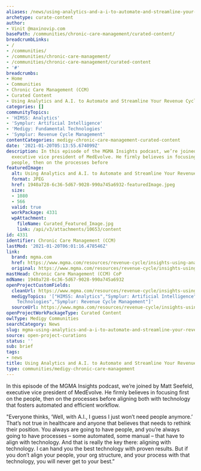 ```yaml
---
aliases: /news/using-analytics-and-a-i-to-automate-and-streamline-your-revenue-cycle
archetype: curate-content
author:
- Vinit @maxinovip.com
basePath: /communities/chronic-care-management/curated-content/
breadcrumbLinks:
- /
- /communities/
- /communities/chronic-care-management/
- /communities/chronic-care-management/curated-content
- '#'
breadcrumbs:
- Home
- Communities
- Chronic Care Management (CCM)
- Curated Content
- Using Analytics and A.I. to Automate and Streamline Your Revenue Cycle
categories: []
communityTopics:
- 'HIMSS: Analytics'
- 'Symplur: Artificial Intelligence'
- 'Medigy: Fundamental Technologies'
- 'Symplur: Revenue Cycle Management'
contentCategories: medigy-chronic-care-management-curated-content
date: '2021-01-20T05:13:55.674099Z'
description: In this episode of the MGMA Insights podcast, we’re joined by Matt Seefeld,
  executive vice president of MedEvolve. He firmly believes in focusing first on the
  people, then on the processes before
featuredImage:
  alt: Using Analytics and A.I. to Automate and Streamline Your Revenue Cycle
  format: JPEG
  href: 1940a728-6c36-5d67-9028-990a745a6932-featuredImage.jpeg
  size:
  - 1080
  - 566
  valid: true
  workPackage: 4331
  wpAttachment:
    fileName: Curated_Featured_Image.jpg
    link: /api/v3/attachments/10653/content
id: 4331
identifier: Chronic Care Management (CCM)
lastMod: '2021-01-20T06:01:16.478546Z'
link:
  brand: mgma.com
  href: https://www.mgma.com/resources/revenue-cycle/insights-using-analytics-and-a-i-to-automate-and
  original: https://www.mgma.com/resources/revenue-cycle/insights-using-analytics-and-a-i-to-automate-and
mastHead: Chronic Care Management (CCM) CoP
mdName: 1940a728-6c36-5d67-9028-990a745a6932
openProjectCustomFields:
  cleanUrl: https://www.mgma.com/resources/revenue-cycle/insights-using-analytics-and-a-i-to-automate-and
  medigyTopics: '["HIMSS: Analytics","Symplur: Artificial Intelligence","Medigy: Fundamental
    Technologies","Symplur: Revenue Cycle Management"]'
  sourceUrl: https://www.mgma.com/resources/revenue-cycle/insights-using-analytics-and-a-i-to-automate-and
openProjectWorkPackageType: Curated Content
owlType: Medigy Communities
searchCategory: News
slug: mgma-using-analytics-and-a-i-to-automate-and-streamline-your-revenue-cycle
source: open-project-curations
status: ''
sub: brief
tags:
- news
title: Using Analytics and A.I. to Automate and Streamline Your Revenue Cycle
type: communities/medigy-chronic-care-management
---
```


<p>In this episode of the MGMA Insights podcast, we’re joined by Matt Seefeld, executive vice president of MedEvolve. He firmly believes in focusing first on the people, then on the processes before aligning both with technology that fosters automated and efficient workflow.</p><p>"Everyone thinks, ‘Well, with A.I., I guess I just won’t need people anymore.’ That’s not true in healthcare and anyone that believes that needs to rethink their position. You always are going to have people, and you’re always going to have processes – some automated, some manual – that have to align with technology. And that is really the key there: aligning with technology. I can hand you the best technology with proven results. But if you don’t align your people, your org structure, and your process with that technology, you will never get to your best.”</p>